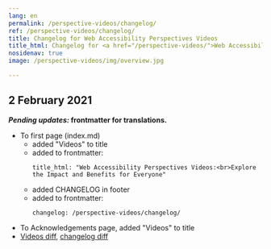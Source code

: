 ```yaml
---
lang: en
permalink: /perspective-videos/changelog/
ref: /perspective-videos/changelog/
title: Changelog for Web Accessibility Perspectives Videos
title_html: Changelog for <a href="/perspective-videos/">Web Accessibility Perspectives Videos</a>
nosidenav: true
image: /perspective-videos/img/overview.jpg

---
```


## 2 February 2021
**_Pending updates:_ frontmatter for translations.**

* To first page (index.md)
  * added "Videos" to title
  * added to frontmatter:
      ```
      title_html: "Web Accessibility Perspectives Videos:<br>Explore the Impact and Benefits for Everyone"
      ```
  * added CHANGELOG in footer
  * added to frontmatter:
      ```
      changelog: /perspective-videos/changelog/
      ```  
* To Acknowledgements page, added "Videos" to title
* [Videos diff](https://github.com/w3c/wai-perspective-videos/pull/39/files), [changelog diff](https://github.com/w3c/wai-perspective-videos/pull/40/files)
